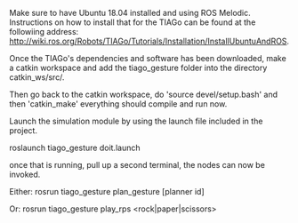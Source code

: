 Make sure to have Ubuntu 18.04 installed and using ROS Melodic. Instructions on how to install that for the TIAGo can be found at the followiing address: http://wiki.ros.org/Robots/TIAGo/Tutorials/Installation/InstallUbuntuAndROS. 

Once the TIAGo's dependencies and software has been downloaded, make a catkin workspace and add the tiago_gesture folder into the directory catkin_ws/src/.

Then go back to the catkin workspace, do 'source devel/setup.bash' and then 'catkin_make' everything should compile and run now. 

Launch the simulation module by using the launch file included in the project.

roslaunch tiago_gesture doit.launch

once that is running, pull up a second terminal, the nodes can now be invoked.

Either:
rosrun tiago_gesture plan_gesture <gesture> [planner id]

Or:
rosrun tiago_gesture play_rps <rock|paper|scissors>
